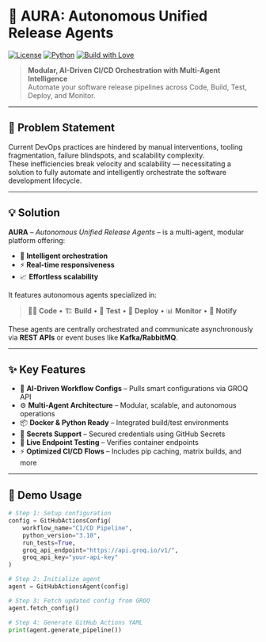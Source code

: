 # 🤖 AURA: Autonomous Unified Release Agents

[![License](https://img.shields.io/badge/license-MIT-blue.svg)](LICENSE)
[![Python](https://img.shields.io/badge/Python-3.10%2B-blue)](https://www.python.org/)
[![Build with Love](https://img.shields.io/badge/Built%20with-%E2%9D%A4-red)](#)

> **Modular, AI-Driven CI/CD Orchestration with Multi-Agent Intelligence**  
> Automate your software release pipelines across Code, Build, Test, Deploy, and Monitor.

---

## 🧩 Problem Statement

Current DevOps practices are hindered by manual interventions, tooling fragmentation, failure blindspots, and scalability complexity.  
These inefficiencies break velocity and scalability — necessitating a solution to fully automate and intelligently orchestrate the software development lifecycle.

---

## 💡 Solution

**AURA** – *Autonomous Unified Release Agents* – is a multi-agent, modular platform offering:

- 🤖 **Intelligent orchestration**
- ⚡ **Real-time responsiveness**
- 📈 **Effortless scalability**

It features autonomous agents specialized in:

> 🧑‍💻 **Code** • 🏗️ **Build** • 🧪 **Test** • 🚀 **Deploy** • 📊 **Monitor** • 📣 **Notify**

These agents are centrally orchestrated and communicate asynchronously via **REST APIs** or event buses like **Kafka/RabbitMQ**.

---

## ✨ Key Features

- 🧠 **AI-Driven Workflow Configs** – Pulls smart configurations via GROQ API
- ⚙️ **Multi-Agent Architecture** – Modular, scalable, and autonomous operations
- 📦 **Docker & Python Ready** – Integrated build/test environments
- 🔐 **Secrets Support** – Secured credentials using GitHub Secrets
- 🧪 **Live Endpoint Testing** – Verifies container endpoints
- ⚡ **Optimized CI/CD Flows** – Includes pip caching, matrix builds, and more

---

## 🚀 Demo Usage

```python
# Step 1: Setup configuration
config = GitHubActionsConfig(
    workflow_name="CI/CD Pipeline",
    python_version="3.10",
    run_tests=True,
    groq_api_endpoint="https://api.groq.io/v1/",
    groq_api_key="your-api-key"
)

# Step 2: Initialize agent
agent = GitHubActionsAgent(config)

# Step 3: Fetch updated config from GROQ
agent.fetch_config()

# Step 4: Generate GitHub Actions YAML
print(agent.generate_pipeline())
